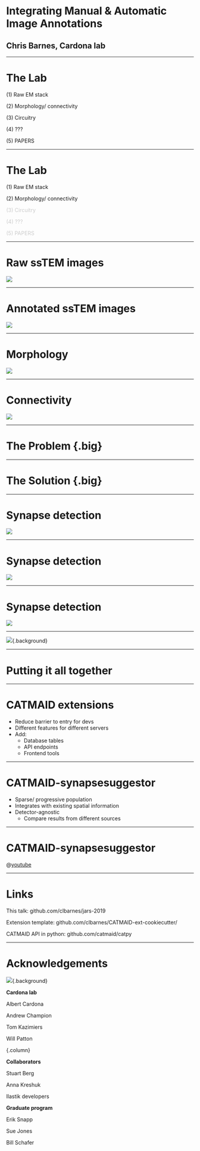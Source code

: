 # Integrating Manual & Automatic Image Annotations

## Chris Barnes, Cardona lab

---

# The Lab

<!-- Take a terabyte-scale stack of EM images -->
(1) Raw EM stack

<!--Manually trace neurites - labour-intensive!-->
<!--Annotate synapses between cells to build towards a connectome-->
(2) Morphology/ connectivity

<!--Analyse those connections to infer meaningful circuits-->
(3) Circuitry

<!--Integrate this information with genetically-derived cell identity, behavioural and functional data-->
(4) ???

<!--How this little chunk of the nervous system does what it does-->
(5) PAPERS

---

# The Lab

<!--I'm going to focus on going from the images to the connectivity-->

(1) Raw EM stack

(2) Morphology/ connectivity

<span style="color:#CCCCCC">(3) Circuitry</span>

<span style="color:#CCCCCC">(4) ???</span>

<span style="color:#CCCCCC">(5) PAPERS</span>

---

# Raw ssTEM images

![](img/em.png)

<!--Screenshot from CATMAID-->
<!--200+kloc web application-->
<!--Where we do the bulk of our annotation and analysis-->

---

# Annotated ssTEM images

![](img/tracing.png)

<!--We manually skeletonise these neurites-->
<!--annotate individual synaptic contacts-->

---

# Morphology

![](img/morphology.png)

---

# Connectivity

![](img/adj.png)

<!--Stretch receptor sensory neurons onto first-order projection neurons 
in the first abdominal segment of drosophila larval CNS-->

---

<!--The problem is that this manual effort takes a long time-->

# The Problem {.big}

<!--This is a short talk, so I'm going to jump straight to-->

---

# The Solution {.big}

<!--Computers-->
<!--My particular interest is in synapses, but neurite tracing is also in the works-->

---

# Synapse detection

![](img/ilastik/empty.png)

<!--Proof of concept, use ilastik: very user-friendly, small amount of training data needed,
see updates on the fly-->

---

# Synapse detection

![](img/ilastik/labels.png)

<!--2-stage autocontext-->
<!--Hand-paint some sparse labels (this is the first stage, second stage is simpler)-->

---

# Synapse detection

![](img/ilastik/segments.png)

<!--Results are actually pretty good-->

---

![](img/papers/all.png){.background}

<!--Fortunately, synapse detection is being worked on by a lot of people smarter than me-->
<!--many promising workflows-->

---

# Putting it all together

---

# CATMAID extensions

- Reduce barrier to entry for devs
- Different features for different servers
- Add:
  - Database tables
  - API endpoints
  - Frontend tools
<!--Previously, had to fork mainline catmaid and then manually merge updates-->
<!--Now, have your own project which can be installed in a catmaid environment with 3 commands (install, update database, collect frontend files)-->
<!--Asynchronous versioning-->
<!--CATMAID is currently not very discoverable, adding more widgets doesn't help that-->
<!--most of the power of a core developer-->
<!--Can work with just backend for scripting, or include GUI tools-->

---

# CATMAID-synapsesuggestor

- Sparse/ progressive population
- Integrates with existing spatial information
- Detector-agnostic
  - Compare results from different sources
<!--Only populate the data you're interested in (e.g. detected synapses in a known brain region-->
<!--Query for synapses near current features e.g. within 500nm of a specific neuron skeleton-->
<!--database-internal, and so very fast-->
<!--Different parametrisations of the same algorithm different algorithms etc-->
<!--Query which regions have been targeted with which algorithms-->
<!--Automatically detected partner information, if your detector supports it, can also be added and queried-->
<!--By default, separate from the connectivity information used in other widgets, 
(my proof-of-concept detector did not infer directionality) 
but realising automatic annotations as manual ones is a very simple process-->
  
---

# CATMAID-synapsesuggestor

@[youtube](NGbmXV09r9g)

---

# Links

This talk: github.com/clbarnes/jars-2019

Extension template: github.com/clbarnes/CATMAID-ext-cookiecutter/

CATMAID API in python: github.com/catmaid/catpy

---

# Acknowledgements

![](img/background.jpg){.background}

**Cardona lab**

Albert Cardona

Andrew Champion

Tom Kazimiers

Will Patton

{.column}

**Collaborators**

Stuart Berg

Anna Kreshuk

Ilastik developers

**Graduate program**

Erik Snapp

Sue Jones

Bill Schafer


